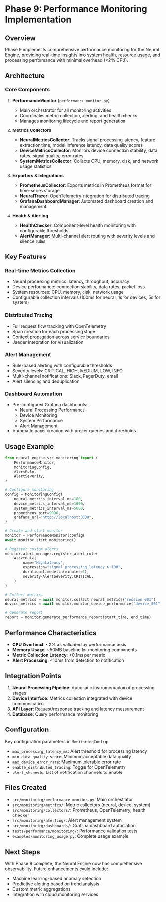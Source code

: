 # Phase 9: Performance Monitoring Implementation

## Overview

Phase 9 implements comprehensive performance monitoring for the Neural Engine, providing real-time insights into system health, resource usage, and processing performance with minimal overhead (<2% CPU).

## Architecture

### Core Components

1. **PerformanceMonitor** (`performance_monitor.py`)

   - Main orchestrator for all monitoring activities
   - Coordinates metric collection, alerting, and health checks
   - Manages monitoring lifecycle and report generation

2. **Metrics Collectors**

   - **NeuralMetricsCollector**: Tracks signal processing latency, feature extraction time, model inference latency, data quality scores
   - **DeviceMetricsCollector**: Monitors device connection stability, data rates, signal quality, error rates
   - **SystemMetricsCollector**: Collects CPU, memory, disk, and network usage statistics

3. **Exporters & Integrations**

   - **PrometheusCollector**: Exports metrics in Prometheus format for time-series storage
   - **NeuralTracer**: OpenTelemetry integration for distributed tracing
   - **GrafanaDashboardManager**: Automated dashboard creation and management

4. **Health & Alerting**
   - **HealthChecker**: Component-level health monitoring with configurable thresholds
   - **AlertManager**: Multi-channel alert routing with severity levels and silence rules

## Key Features

### Real-time Metrics Collection

- Neural processing metrics: latency, throughput, accuracy
- Device performance: connection stability, data rates, packet loss
- System resources: CPU, memory, disk, network usage
- Configurable collection intervals (100ms for neural, 1s for devices, 5s for system)

### Distributed Tracing

- Full request flow tracking with OpenTelemetry
- Span creation for each processing stage
- Context propagation across service boundaries
- Jaeger integration for visualization

### Alert Management

- Rule-based alerting with configurable thresholds
- Severity levels: CRITICAL, HIGH, MEDIUM, LOW, INFO
- Multi-channel notifications: Slack, PagerDuty, email
- Alert silencing and deduplication

### Dashboard Automation

- Pre-configured Grafana dashboards:
  - Neural Processing Performance
  - Device Monitoring
  - System Performance
  - Alert Management
- Automatic panel creation with proper queries and thresholds

## Usage Example

```python
from neural_engine.src.monitoring import (
    PerformanceMonitor,
    MonitoringConfig,
    AlertRule,
    AlertSeverity,
)

# Configure monitoring
config = MonitoringConfig(
    neural_metrics_interval_ms=100,
    device_metrics_interval_ms=1000,
    system_metrics_interval_ms=5000,
    prometheus_port=9090,
    grafana_url="http://localhost:3000",
)

# Create and start monitor
monitor = PerformanceMonitor(config)
await monitor.start_monitoring()

# Register custom alerts
monitor.alert_manager.register_alert_rule(
    AlertRule(
        name="HighLatency",
        expression="signal_processing_latency > 100",
        duration=timedelta(minutes=2),
        severity=AlertSeverity.CRITICAL,
    )
)

# Collect metrics
neural_metrics = await monitor.collect_neural_metrics("session_001")
device_metrics = await monitor.monitor_device_performance("device_001")

# Generate report
report = monitor.generate_performance_report(start_time, end_time)
```

## Performance Characteristics

- **CPU Overhead**: <2% as validated by performance tests
- **Memory Usage**: ~50MB baseline for monitoring components
- **Metric Collection Latency**: <0.1ms per metric
- **Alert Processing**: <10ms from detection to notification

## Integration Points

1. **Neural Processing Pipeline**: Automatic instrumentation of processing stages
2. **Device Interface**: Metrics collection integrated with device communication
3. **API Layer**: Request/response tracking and latency measurement
4. **Database**: Query performance monitoring

## Configuration

Key configuration parameters in `MonitoringConfig`:

- `max_processing_latency_ms`: Alert threshold for processing latency
- `min_data_quality_score`: Minimum acceptable data quality
- `max_device_error_rate`: Maximum tolerable error rate
- `enable_distributed_tracing`: Toggle for OpenTelemetry
- `alert_channels`: List of notification channels to enable

## Files Created

- `src/monitoring/performance_monitor.py`: Main orchestrator
- `src/monitoring/metrics/`: Metric collectors (neural, device, system)
- `src/monitoring/collectors/`: Prometheus, OpenTelemetry, health checker
- `src/monitoring/alerting/`: Alert management system
- `src/monitoring/dashboards/`: Grafana dashboard automation
- `tests/performance/monitoring/`: Performance validation tests
- `examples/monitoring_usage.py`: Complete usage example

## Next Steps

With Phase 9 complete, the Neural Engine now has comprehensive observability. Future enhancements could include:

- Machine learning-based anomaly detection
- Predictive alerting based on trend analysis
- Custom metric aggregations
- Integration with cloud monitoring services
